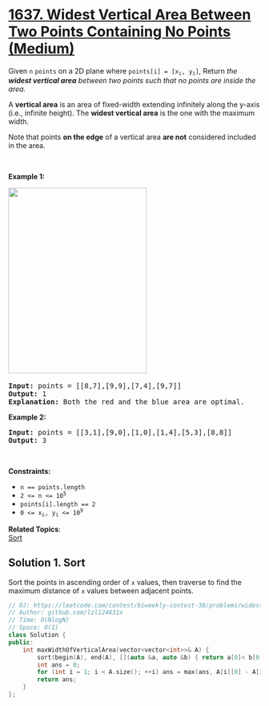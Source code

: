 # [1637. Widest Vertical Area Between Two Points Containing No Points (Medium)](https://leetcode.com/problems/widest-vertical-area-between-two-points-containing-no-points/)

<p>Given <code>n</code> <code>points</code> on a 2D plane where <code>points[i] = [x<sub>i</sub>, y<sub>i</sub>]</code>, Return<em>&nbsp;the <strong>widest vertical area</strong> between two points such that no points are inside the area.</em></p>

<p>A <strong>vertical area</strong> is an area of fixed-width extending infinitely along the y-axis (i.e., infinite height). The <strong>widest vertical area</strong> is the one with the maximum width.</p>

<p>Note that points <strong>on the edge</strong> of a vertical area <strong>are not</strong> considered included in the area.</p>

<p>&nbsp;</p>
<p><strong>Example 1:</strong></p>
<img alt="" src="https://assets.leetcode.com/uploads/2020/09/19/points3.png" style="width: 276px; height: 371px;">​
<pre><strong>Input:</strong> points = [[8,7],[9,9],[7,4],[9,7]]
<strong>Output:</strong> 1
<strong>Explanation:</strong> Both the red and the blue area are optimal.
</pre>

<p><strong>Example 2:</strong></p>

<pre><strong>Input:</strong> points = [[3,1],[9,0],[1,0],[1,4],[5,3],[8,8]]
<strong>Output:</strong> 3
</pre>

<p>&nbsp;</p>
<p><strong>Constraints:</strong></p>

<ul>
	<li><code>n == points.length</code></li>
	<li><code>2 &lt;= n &lt;= 10<sup>5</sup></code></li>
	<li><code>points[i].length == 2</code></li>
	<li><code>0 &lt;= x<sub>i</sub>, y<sub>i</sub>&nbsp;&lt;= 10<sup>9</sup></code></li>
</ul>


**Related Topics**:  
[Sort](https://leetcode.com/tag/sort/)

## Solution 1. Sort

Sort the points in ascending order of `x` values, then traverse to find the maximum distance of `x` values between adjacent points.

```cpp
// OJ: https://leetcode.com/contest/biweekly-contest-38/problems/widest-vertical-area-between-two-points-containing-no-points/
// Author: github.com/lzl124631x
// Time: O(NlogN)
// Space: O(1)
class Solution {
public:
    int maxWidthOfVerticalArea(vector<vector<int>>& A) {
        sort(begin(A), end(A), [](auto &a, auto &b) { return a[0]< b[0]; });
        int ans = 0;
        for (int i = 1; i < A.size(); ++i) ans = max(ans, A[i][0] - A[i - 1][0]);
        return ans;
    }
};
```